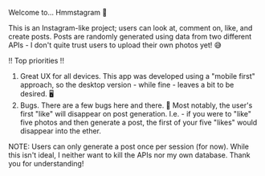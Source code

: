 Welcome to... Hmmstagram 🤔

This is an Instagram-like project; users can look at, comment on, like, and create posts. Posts are randomly generated using data from two different APIs - I don't quite trust users to upload their own photos yet! 😅

!! Top priorities !!
1. Great UX for all devices. This app was developed using a "mobile first" approach, so the desktop version - while fine - leaves a bit to be desired. 🖥
2. Bugs. There are a few bugs here and there. 🐛 Most notably, the user's first "like" will disappear on post generation. I.e. - if you were to "like" five photos and then generate a post, the first of your five "likes" would disappear into the ether.

NOTE: Users can only generate a post once per session (for now). While this isn't ideal, I neither want to kill the APIs nor my own database. Thank you for understanding!
